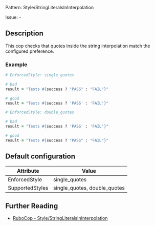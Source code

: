 Pattern: Style/StringLiteralsInInterpolation

Issue: -

## Description

This cop checks that quotes inside the string interpolation
match the configured preference.

### Example

```ruby
# EnforcedStyle: single_quotes

# bad
result = "Tests #{success ? "PASS" : "FAIL"}"

# good
result = "Tests #{success ? 'PASS' : 'FAIL'}"
```
```ruby
# EnforcedStyle: double_quotes

# bad
result = "Tests #{success ? 'PASS' : 'FAIL'}"

# good
result = "Tests #{success ? "PASS" : "FAIL"}"
```

## Default configuration

Attribute | Value
--- | ---
EnforcedStyle | single_quotes
SupportedStyles | single_quotes, double_quotes

## Further Reading

* [RuboCop - Style/StringLiteralsInInterpolation](https://rubocop.readthedocs.io/en/latest/cops_style/#stylestringliteralsininterpolation)

